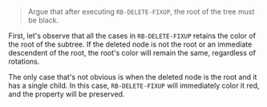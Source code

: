> Argue that after executing `RB-DELETE-FIXUP`, the root of the tree must be
> black.

First, let's observe that all the cases in `RB-DELETE-FIXUP` retains the color
of the root of the subtree. If the deleted node is not the root or an immediate
descendent of the root, the root's color will remain the same, regardless of
rotations.

The only case that's not obvious is when the deleted node is the root and it has
a single child. In this case, `RB-DELETE-FIXUP` will immediately color it red,
and the property will be preserved.
